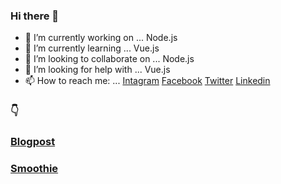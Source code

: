 ### Hi there 👋


- 🔭 I’m currently working on ... Node.js
- 🌱 I’m currently learning ... Vue.js
- 👯 I’m looking to collaborate on ... Node.js
- 🤔 I’m looking for help with ... Vue.js
- 📫 How to reach me: ... [Intagram](https://www.instagram.com/gy_rao72/) [Facebook](https://www.facebook.com/gajender.rao.528) [Twitter](https://twitter.com/gyrao01) [Linkedin](https://www.linkedin.com/in/gajender-yadav-025b00165)

###  :point_down:
### [Blogpost](https://boiling-garden-75441.herokuapp.com/)
### [Smoothie](https://safe-reef-52919.herokuapp.com/)
